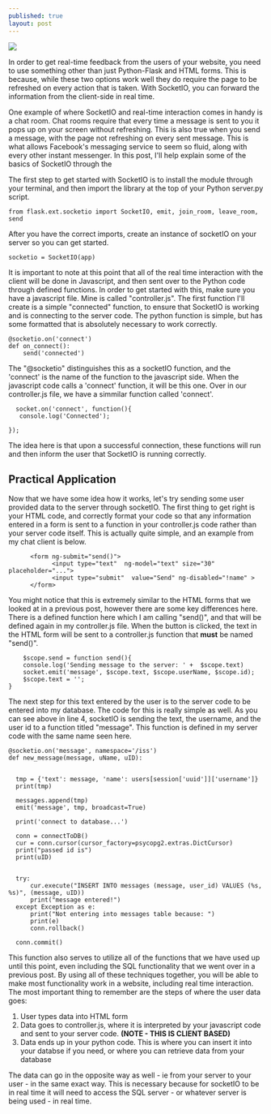 ```yaml
---
published: true
layout: post
---
```



![]({{site.baseurl}}/https://raw.githubusercontent.com/ktracy94/ktracy94.github.io/master/images/socketio.PNG)

In order to get real-time feedback from the users of your website, you need to use something other than just Python-Flask and HTML forms. This is because, while these two options work well they do require the page to be refreshed on every action that is taken. With SocketIO, you can forward the information from the client-side in real time.

One example of where SocketIO and real-time interaction comes in handy is a chat room. Chat rooms require that every time a message is sent to you it pops up on your screen without refreshing. This is also true when you send a message, with the page not refreshing on every sent message. This is what allows Facebook's messaging service to seem so fluid, along with every other instant messenger. In this post, I'll help explain some of the basics of SocketIO through the 

The first step to get started with SocketIO is to install the module through your terminal, and then import the library at the top of your Python server.py script.

	from flask.ext.socketio import SocketIO, emit, join_room, leave_room, send
    
After you have the correct imports, create an instance of socketIO on your server so you can get started.

	socketio = SocketIO(app)

It is important to note at this point that all of the real time interaction with the client will be done in Javascript, and then sent over to the Python code through defined functions. In order to get started with this, make sure you have a javascript file. Mine is called "controller.js". The first function I'll create is a simple "connected" function, to ensure that SocketIO is working and is connecting to the server code. The python function is simple, but has some formatted that is absolutely necessary to work correctly.


	@socketio.on('connect')
	def on_connect():
    	send('connected')
        
The "@socketio" distinguishes this as a socketIO function, and the 'connect' is the name of the function to the javascript side. When the javascript code calls a 'connect' function, it will be this one. Over in our controller.js file, we have a simmilar function called 'connect'.

	  socket.on('connect', function(){
       console.log('Connected');
       
    });
    
The idea here is that upon a successful connection, these functions will run and then inform the user that SocketIO is running correctly.

## Practical Application

Now that we have some idea how it works, let's try sending some user provided data to the server through socketIO. The first thing to get right is your HTML code, and correctly format your code so that any information entered in a form is sent to a function in your controller.js code rather than your server code itself. This is actually quite simple, and an example from my chat client is below.


	      <form ng-submit="send()">  
                <input type="text"  ng-model="text" size="30"  placeholder="...">
                <input type="submit"  value="Send" ng-disabled="!name" >
          </form>
          
You might notice that this is extremely similar to the HTML forms that we looked at in a previous post, however there are some key differences here. There is a defined function here which I am calling "send()", and that will be defined again in my controller.js file. When the button is clicked, the text in the HTML form will be sent to a controller.js function that **must** be named "send()". 

	    $scope.send = function send(){
        console.log('Sending message to the server: ' +  $scope.text)
        socket.emit('message', $scope.text, $scope.userName, $scope.id);
        $scope.text = '';
    }
    


The next step for this text entered by the user is to the server code to be entered into my database. The code for this is really simple as well. As you can see above in line 4, socketIO is sending the text, the username, and the user id to a function titled "message". This function is defined in my server code with the same name seen here.


	@socketio.on('message', namespace='/iss')
	def new_message(message, uName, uID):
    
    
      tmp = {'text': message, 'name': users[session['uuid']]['username']}
      print(tmp)

      messages.append(tmp)
      emit('message', tmp, broadcast=True)

      print('connect to database...')

      conn = connectToDB()
      cur = conn.cursor(cursor_factory=psycopg2.extras.DictCursor)
      print("passed id is")
      print(uID)


      try:
          cur.execute("INSERT INTO messages (message, user_id) VALUES (%s, %s)", (message, uID))
          print("message entered!")
      except Exception as e:
          print("Not entering into messages table because: ")
          print(e)
          conn.rollback()

      conn.commit()

This function also serves to utilize all of the functions that we have used up until this point, even including the SQL functionality that we went over in a previous post. By using all of these techniques together, you will be able to make most functionality work in a website, including real time interaction. The most important thing to remember are the steps of where the user data goes:

1. User types data into HTML form
2. Data goes to controller.js, where it is interpreted by your javascript code and sent to your server code. **(NOTE - THIS IS CLIENT BASED)**
3. Data ends up in your python code. This is where you can insert it into your databse if you need, or where you can retrieve data from your database

The data can go in the opposite way as well - ie from your server to your user - in the same exact way. This is necessary because for socketIO to be in real time it will need to access the SQL server - or whatever server is being used - in real time.
